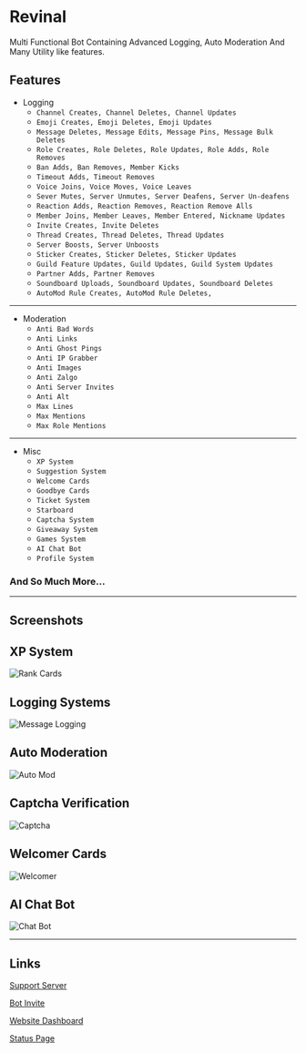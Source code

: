 # Revinal
Multi Functional Bot Containing Advanced Logging, Auto Moderation And Many Utility like features. 

## Features

- Logging
  - ``Channel Creates, Channel Deletes, Channel Updates``
  - ``Emoji Creates, Emoji Deletes, Emoji Updates``
  - ``Message Deletes, Message Edits, Message Pins, Message Bulk Deletes``
  - ``Role Creates, Role Deletes, Role Updates, Role Adds, Role Removes``
  - ``Ban Adds, Ban Removes, Member Kicks``
  - ``Timeout Adds, Timeout Removes``
  - ``Voice Joins, Voice Moves, Voice Leaves``
  - ``Sever Mutes, Server Unmutes, Server Deafens, Server Un-deafens``
  - ``Reaction Adds, Reaction Removes, Reaction Remove Alls``
  - ``Member Joins, Member Leaves, Member Entered, Nickname Updates``
  - ``Invite Creates, Invite Deletes``
  - ``Thread Creates, Thread Deletes, Thread Updates``
  - ``Server Boosts, Server Unboosts``
  - ``Sticker Creates, Sticker Deletes, Sticker Updates``
  - ``Guild Feature Updates, Guild Updates, Guild System Updates``
  - ``Partner Adds, Partner Removes``
  - ``Soundboard Uploads, Soundboard Updates, Soundboard Deletes``
  - ``AutoMod Rule Creates, AutoMod Rule Deletes,``

---

- Moderation
  - ``Anti Bad Words``
  - ``Anti Links``
  - ``Anti Ghost Pings``
  - ``Anti IP Grabber``
  - ``Anti Images``
  - ``Anti Zalgo``
  - ``Anti Server Invites``
  - ``Anti Alt``
  - ``Max Lines``
  - ``Max Mentions``
  - ``Max Role Mentions``

---

- Misc
  - ``XP System``
  - ``Suggestion System``
  - ``Welcome Cards``
  - ``Goodbye Cards``
  - ``Ticket System``
  - ``Starboard``
  - ``Captcha System``
  - ``Giveaway System``
  - ``Games System``
  - ``AI Chat Bot``
  - ``Profile System``

### And So Much More...

---

## Screenshots

## XP System
![Rank Cards](https://i.imgur.com/xQse91T.png)
## Logging Systems
![Message Logging](https://i.imgur.com/UFQME1l.png)
## Auto Moderation
![Auto Mod](https://i.imgur.com/caG9YfW.png)
## Captcha Verification
![Captcha](https://i.imgur.com/Be3MOEJ.png)
## Welcomer Cards
![Welcomer](https://i.imgur.com/D1cAqt8.png)
## AI Chat Bot
![Chat Bot](https://i.imgur.com/1QPcvMt.png)

---

## Links

[Support Server](https://discord.com/invite/Gj8xWwg38U)

[Bot Invite](https://discord.com/oauth2/authorize?client_id=971024098098569327&permissions=1498209971415&scope=bot%20applications.commands)

[Website Dashboard](https://revinal.xyz/)

[Status Page](https://status.revinal.xyz/)
